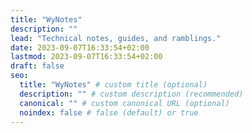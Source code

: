 ```yaml
---
title: "WyNotes"
description: ""
lead: "Technical notes, guides, and ramblings."
date: 2023-09-07T16:33:54+02:00
lastmod: 2023-09-07T16:33:54+02:00
draft: false
seo:
  title: "WyNotes" # custom title (optional)
  description: "" # custom description (recommended)
  canonical: "" # custom canonical URL (optional)
  noindex: false # false (default) or true
---
```

